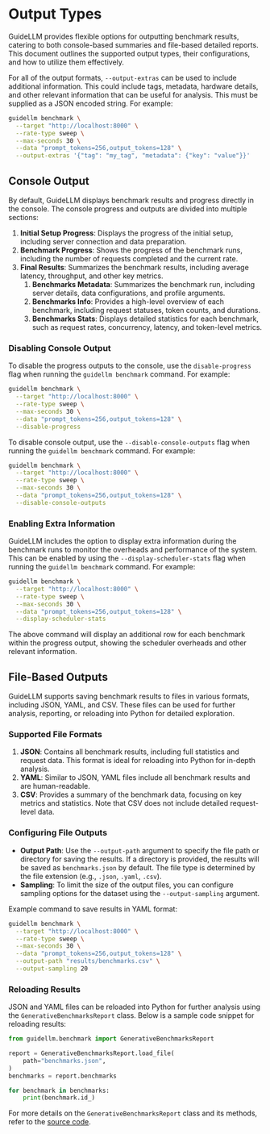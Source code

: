 # Output Types

GuideLLM provides flexible options for outputting benchmark results, catering to both console-based summaries and file-based detailed reports. This document outlines the supported output types, their configurations, and how to utilize them effectively.

For all of the output formats, `--output-extras` can be used to include additional information. This could include tags, metadata, hardware details, and other relevant information that can be useful for analysis. This must be supplied as a JSON encoded string. For example:

```bash
guidellm benchmark \
  --target "http://localhost:8000" \
  --rate-type sweep \
  --max-seconds 30 \
  --data "prompt_tokens=256,output_tokens=128" \
  --output-extras '{"tag": "my_tag", "metadata": {"key": "value"}}'
```

## Console Output

By default, GuideLLM displays benchmark results and progress directly in the console. The console progress and outputs are divided into multiple sections:

1. **Initial Setup Progress**: Displays the progress of the initial setup, including server connection and data preparation.
2. **Benchmark Progress**: Shows the progress of the benchmark runs, including the number of requests completed and the current rate.
3. **Final Results**: Summarizes the benchmark results, including average latency, throughput, and other key metrics.
   1. **Benchmarks Metadata**: Summarizes the benchmark run, including server details, data configurations, and profile arguments.
   2. **Benchmarks Info**: Provides a high-level overview of each benchmark, including request statuses, token counts, and durations.
   3. **Benchmarks Stats**: Displays detailed statistics for each benchmark, such as request rates, concurrency, latency, and token-level metrics.

### Disabling Console Output

To disable the progress outputs to the console, use the `disable-progress` flag when running the `guidellm benchmark` command. For example:

```bash
guidellm benchmark \
  --target "http://localhost:8000" \
  --rate-type sweep \
  --max-seconds 30 \
  --data "prompt_tokens=256,output_tokens=128" \
  --disable-progress
```

To disable console output, use the `--disable-console-outputs` flag when running the `guidellm benchmark` command. For example:

```bash
guidellm benchmark \
  --target "http://localhost:8000" \
  --rate-type sweep \
  --max-seconds 30 \
  --data "prompt_tokens=256,output_tokens=128" \
  --disable-console-outputs
```

### Enabling Extra Information

GuideLLM includes the option to display extra information during the benchmark runs to monitor the overheads and performance of the system. This can be enabled by using the `--display-scheduler-stats` flag when running the `guidellm benchmark` command. For example:

```bash
guidellm benchmark \
  --target "http://localhost:8000" \
  --rate-type sweep \
  --max-seconds 30 \
  --data "prompt_tokens=256,output_tokens=128" \
  --display-scheduler-stats
```

The above command will display an additional row for each benchmark within the progress output, showing the scheduler overheads and other relevant information.

## File-Based Outputs

GuideLLM supports saving benchmark results to files in various formats, including JSON, YAML, and CSV. These files can be used for further analysis, reporting, or reloading into Python for detailed exploration.

### Supported File Formats

1. **JSON**: Contains all benchmark results, including full statistics and request data. This format is ideal for reloading into Python for in-depth analysis.
2. **YAML**: Similar to JSON, YAML files include all benchmark results and are human-readable.
3. **CSV**: Provides a summary of the benchmark data, focusing on key metrics and statistics. Note that CSV does not include detailed request-level data.

### Configuring File Outputs

- **Output Path**: Use the `--output-path` argument to specify the file path or directory for saving the results. If a directory is provided, the results will be saved as `benchmarks.json` by default. The file type is determined by the file extension (e.g., `.json`, `.yaml`, `.csv`).
- **Sampling**: To limit the size of the output files, you can configure sampling options for the dataset using the `--output-sampling` argument.

Example command to save results in YAML format:

```bash
guidellm benchmark \
  --target "http://localhost:8000" \
  --rate-type sweep \
  --max-seconds 30 \
  --data "prompt_tokens=256,output_tokens=128" \
  --output-path "results/benchmarks.csv" \
  --output-sampling 20
```

### Reloading Results

JSON and YAML files can be reloaded into Python for further analysis using the `GenerativeBenchmarksReport` class. Below is a sample code snippet for reloading results:

```python
from guidellm.benchmark import GenerativeBenchmarksReport

report = GenerativeBenchmarksReport.load_file(
    path="benchmarks.json",
)
benchmarks = report.benchmarks

for benchmark in benchmarks:
    print(benchmark.id_)
```

For more details on the `GenerativeBenchmarksReport` class and its methods, refer to the [source code](https://github.com/neuralmagic/guidellm/blob/main/src/guidellm/benchmark/output.py).
